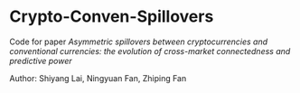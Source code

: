 # Crypto-Conven-Spillovers

Code for paper _Asymmetric spillovers between cryptocurrencies and conventional currencies: the evolution of cross-market connectedness and predictive power_

Author: Shiyang Lai, Ningyuan Fan, Zhiping Fan
